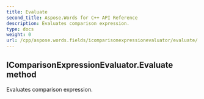 ```yaml
---
title: Evaluate
second_title: Aspose.Words for C++ API Reference
description: Evaluates comparison expression. 
type: docs
weight: 0
url: /cpp/aspose.words.fields/icomparisonexpressionevaluator/evaluate/
---
```

## IComparisonExpressionEvaluator.Evaluate method


Evaluates comparison expression.

